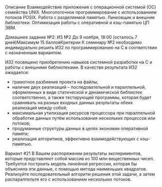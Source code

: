 Описание
Взаимодействие приложения с операционной системой (ОС) семейства UNIX. Многопоточное программирование с использованием потоков POSIX. Работа с разделяемой памятью. Линковщик и внешние библиотеки. Оптимизация работы с оперативной и кэш-памятью ЦП ЭВМ.

Домашнее задание №2: ИЗ №2
До 9 ноября, 18:00 (осталось 7 дней)Максимум 15 балловКритерии
К семинару №2 необходимо индивидуально решить ИЗ2 по программированию на С в соответствии с назначенным вариантом.

ИЗ2 посвящено приобретению навыков системной разработки на C и работы с внешними библиотеками. В качестве результата ИЗ2 ожидается:
* грамотное разбиение проекта на файлы;
* наличие двух реализаций – последовательной и параллельной, оформленных в виде статической и динамической библиотек соответственно, а также тестирующей программы, которая будет сравнивать на разных входных данных результаты обеих реализаций между собой;
* максимальная утилизация ресурсов процессора при параллельной обработке данных путём использования нескольких процессов или потоков;
* продуманные структуры данных в целях экономии оперативной памяти;
* реализация алгоритмов, эффективно взаимодействующих с кэш-памятью.

Вариант #21
В Вашем распоряжении результаты экспериментов, которые представляют собой массив из 100 млн вещественных чисел. Требуется построить модель линейной регрессии, которая бы объясняла эти данные, с помощью метода наименьших квадратов. Реализуйте последовательный алгоритм решения этой задачи, а затем распараллельте его с использованием нескольких потоков.

